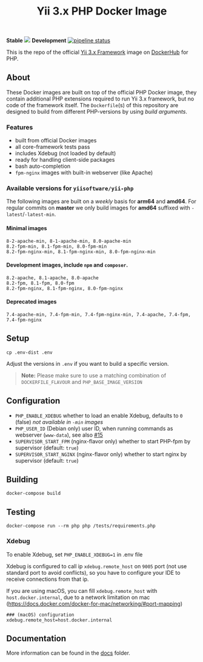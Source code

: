 <p align="center">
    <h1 align="center">Yii 3.x PHP Docker Image</h1>
    <br>
</p>

**Stable**
<img src="https://api.travis-ci.com/yiisoft/yii-docker.svg?branch=master">
**Development**
[![pipeline status](https://gitlab.com/yiisoft/yii-docker/badges/master/pipeline.svg)](https://gitlab.com/yiisoft/yii-docker/commits/master)


This is the repo of the official [Yii 3.x Framework](http://www.yiiframework.com/) image on [DockerHub](https://hub.docker.com/r/yiisoftware/yii-php/) for PHP.


## About

These Docker images are built on top of the official PHP Docker image, they contain additional PHP extensions required to run Yii 3.x framework, but no code of the framework itself.
The `Dockerfile`(s) of this repository are designed to build from different PHP-versions by using *build arguments*.

### Features

- built from official Docker images
- all core-framework tests pass
- includes Xdebug (not loaded by default)
- ready for handling client-side packages
- bash auto-completion
- `fpm-nginx` images with built-in webserver (like Apache)

### Available versions for `yiisoftware/yii-php`

The following images are built on a *weekly* basis for **arm64** and **amd64**. For regular commits on **master** we only build images for **amd64** suffixed with `-latest`/`-latest-min`.

#### Minimal images

```
8-2-apache-min, 8-1-apache-min, 8.0-apache-min
8.2-fpm-min, 8.1-fpm-min, 8.0-fpm-min
8.2-fpm-nginx-min, 8.1-fpm-nginx-min, 8.0-fpm-nginx-min
```

#### Development images, include `npm` and `composer`.

```
8.2-apache, 8.1-apache, 8.0-apache
8.2-fpm, 8.1-fpm, 8.0-fpm
8.2-fpm-nginx, 8.1-fpm-nginx, 8.0-fpm-nginx
```

#### Deprecated images

```
7.4-apache-min, 7.4-fpm-min, 7.4-fpm-nginx-min, 7.4-apache, 7.4-fpm, 7.4-fpm-nginx
```


## Setup

    cp .env-dist .env

Adjust the versions in `.env` if you want to build a specific version.

> **Note:** Please make sure to use a matching combination of `DOCKERFILE_FLAVOUR` and `PHP_BASE_IMAGE_VERSION`


## Configuration

- `PHP_ENABLE_XDEBUG` whether to load an enable Xdebug, defaults to `0` (false) *not available in `-min` images*
- `PHP_USER_ID` (Debian only) user ID, when running commands as webserver (`www-data`), see also [#15](https://github.com/yiisoft/yii2-docker/issues/15)
- `SUPERVISOR_START_FPM` (nginx-flavor only) whether to start PHP-fpm by supervisor (default: `true`)
- `SUPERVISOR_START_NGINX`  (nginx-flavor only) whether to start nginx by supervisor (default: `true`)

## Building

    docker-compose build


## Testing

    docker-compose run --rm php php /tests/requirements.php

### Xdebug

To enable Xdebug, set `PHP_ENABLE_XDEBUG=1` in .env file

Xdebug is configured to call ip `xdebug.remote_host` on `9005` port (not use standard port to avoid conflicts),
so you have to configure your IDE to receive connections from that ip.

If you are using macOS, you can fill `xdebug.remote_host` with `host.docker.internal`, due to a network limitation on mac (https://docs.docker.com/docker-for-mac/networking/#port-mapping)

    ### (macOS) configuration
    xdebug.remote_host=host.docker.internal

## Documentation

More information can be found in the [docs](/docs) folder.

